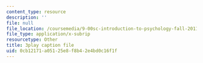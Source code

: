 ```yaml
---
content_type: resource
description: ''
file: null
file_location: /coursemedia/9-00sc-introduction-to-psychology-fall-2011/0cb12171a05125e8f8b42e4bd0c16f1f_yBYebcVw8Zk.srt
file_type: application/x-subrip
resourcetype: Other
title: 3play caption file
uid: 0cb12171-a051-25e8-f8b4-2e4bd0c16f1f
---
```

